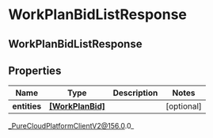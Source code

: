 # WorkPlanBidListResponse

## WorkPlanBidListResponse

## Properties

|Name | Type | Description | Notes|
|------------ | ------------- | ------------- | -------------|
| **entities** | [**[WorkPlanBid]**](WorkPlanBid) |  | [optional] |



_PureCloudPlatformClientV2@156.0.0_
